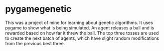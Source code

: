 # pygamegenetic
This was a project of mine for learning about genetic algorithms. It uses pygame to show what is being simulated. An agent releases a ball and is rewarded based on how far it threw the ball. The top three tosses are used to create the next batch of agents, which have slight random modifications from the previous best three.
